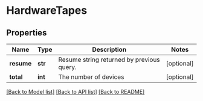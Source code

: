 # HardwareTapes

## Properties
Name | Type | Description | Notes
------------ | ------------- | ------------- | -------------
**resume** | **str** | Resume string returned by previous query. | [optional] 
**total** | **int** | The number of devices | [optional] 

[[Back to Model list]](../README.md#documentation-for-models) [[Back to API list]](../README.md#documentation-for-api-endpoints) [[Back to README]](../README.md)



